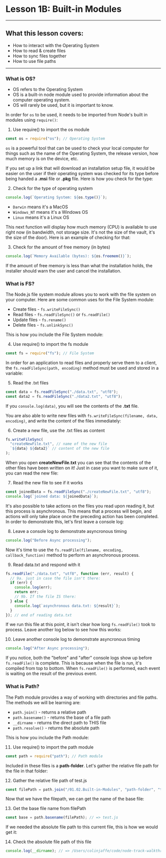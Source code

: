 # Lesson 1B: Built-in Modules

---

## What this lesson covers:

- How to interact with the Operating System
- How to read & create files
- How to sync files together
- How to use file paths

---

### What is OS?

- OS refers to the Operating System
- OS is a built-in node module used to provide information about the computer operating system.
- OS will rarely be used, but it is important to know.

In order for `os` to be used, it needs to be imported from Node's built in modules using `require()`:

1. Use require() to import the os module

```js
const os = require("os"); // Operating System
```

`os` is a powerful tool that can be used to check your local computer for things such as the name of the Operating System, the release version, how much memory is on the device, etc.

If you set up a link that will download an installation setup file, it would be easier on the user if their operating system was checked for its type before being handed a **.msi** file or **.pkg** file. Here is how you check for the type:

2. Check for the type of operating system

```js
console.log(`Operating System: ${os.type()}`);
```

- `Darwin` means it's a MacOS
- `Windows_NT` means it's a Windows OS
- `Linux` means it's a Linux OS

This next function will display how much memory (CPU) is available to use right now (in bandwidth, not storage size. It's not the size of the vault, it's the size of the door). Here is an example of checking for that:

3. Check for the amount of free memory (in bytes)

```js
console.log(`Memory Available (bytes): ${os.freemem()}`);
```

<!-- There are 1,000,000 bytes in 1 Megabyte. Move the decimal place 7 times to the left to convert it into Megabytes -->

If the amount of free memory is less than what the installation holds, the installer should warn the user and cancel the installation.

### What is FS?

The Node.js file system module allows you to work with the file system on your computer. Here are some common uses for the File System module:

- Create files - `fs.writeFileSync()`
- Read files - `fs.readFileSync()` or `fs.readFile()`
- Update files - `fs.rename()`
- Delete files - `fs.unlinkSync()`

This is how you include the File System module:

4. Use require() to import the fs module

```js
const fs = require("fs"); // File System
```

In order for an application to read files and properly serve them to a client, the `fs.readFileSync(path, encoding)` method must be used and stored in a variable:

5. Read the .txt files

```js
const data = fs.readFileSync("./data.txt", "utf8");
const data2 = fs.readFileSync("./data2.txt", "utf8");
```

If you `console.log(data)`, you will see the contents of the **.txt** file.

You are also able to write new files with `fs.writeFileSync(filename, data, encoding)`, and write the content of the files immediately:

6. Create a new file, use the .txt files as content

```js
fs.writeFileSync(
  "createNewFile.txt", // name of the new file
  `${data} ${data2}` // content of the new file
);
```

When you open **createNewFile.txt** you can see that the contents of the other files have been written on it! Just in case you want to make sure of it, you can read the new file:

7. Read the new file to see if it works

```js
const joinedData = fs.readFileSync("./createNewFile.txt", "utf8");
console.log(`joined data: ${joinedData}`);
```

It's also possible to take actions on the files you read upon reading it, but this process is asynchronous. This means that a process will begin, and actions will only take place once the preceding action has been completed. In order to demonstrate this, let's first leave a console log:

8. Leave a console log to demonstrate asyncronous timing

```js
console.log("Before Async processing");
```

Now it's time to use the `fs.readFile(filename, encoding, callback_function)` method to perform an asynchronous process.

9. Read data.txt and respond with it

```js
fs.readFile("./data.txt", "utf8", function (err, result) {
  // 9a. just in case the file isn't there:
  if (err) {
    console.log(err);
    return err;
    // 9b. If the file IS there:
  } else {
    console.log(`asynchronous data.txt: ${result}`);
  }
}); // end of reading data.txt
```

If we run this file at this point, it isn't clear how long `fs.readFile()` took to process. Leave another log below to see how this works:

10. Leave another console log to demonstrate asyncronous timing

```js
console.log("After Async processing");
```

If you notice, both the "before" and "after" console logs show up before `fs.readFile()` is complete. This is because when the file is run, it's compiled from top to bottom. When `fs.readFile()` is performed, each event is waiting on the result of the previous event.

### What is Path?

The Path module provides a way of working with directories and file paths. The methods we will be learning are:

- `path.join()` - returns a relative path
- `path.basename()` - returns the base of a file path
- `__dirname` - returns the direct path to THIS file
- `path.resolve()` - returns the absolute path

This is how you include the Path module:

11. Use require() to import the path module

```js
const path = require("path"); // Path module
```

Included in these files is a **path-folder**. Let's gather the relative file path for the file in that folder:

12. Gather the relative file path of test.js

```js
const filePath = path.join("/01.02.Built-in-Modules", "path-folder", "test.js"); // => /01.02.os-fs-path/path-folder/test.js
```

Now that we have the filepath, we can get the name of the base file:

13. Get the base file name from filePath

```js
const base = path.basename(filePath); // => test.js
```

If we needed the absolute file path to this current file, this is how we would get it:

14. Check the absolute file path of this file

```js
console.log(__dirname); // => /Users/colinjaffe/code/node-track-walkthrough/01.node-intro/01.02.-OS-FS-path
```
